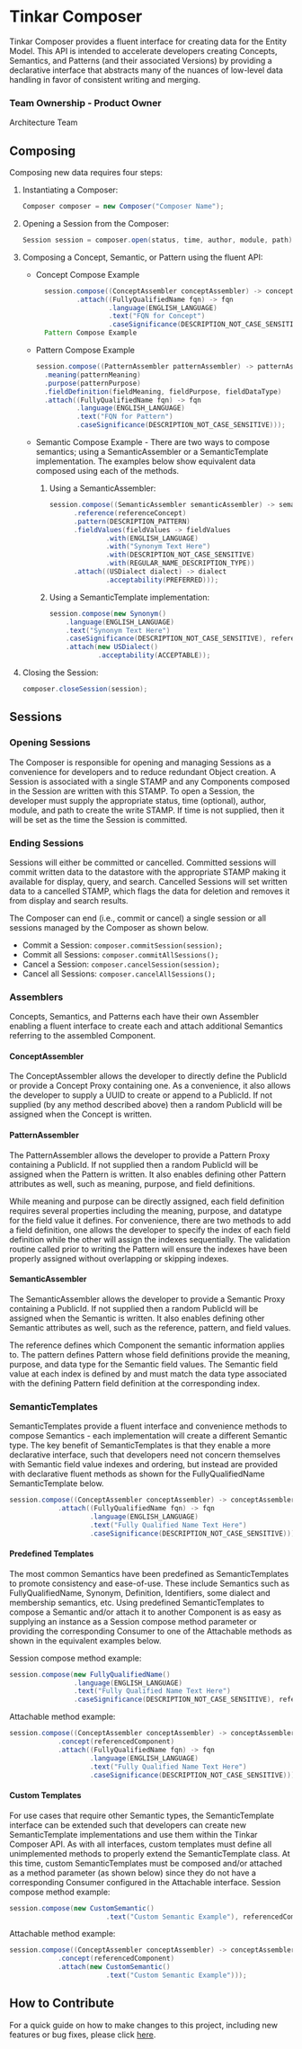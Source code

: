# Tinkar Composer

Tinkar Composer provides a fluent interface for creating data for the Entity Model. This API is intended to accelerate developers creating Concepts, Semantics, and Patterns (and their associated Versions) by providing a declarative interface that abstracts many of the nuances of low-level data handling in favor of consistent writing and merging.

### Team Ownership - Product Owner
Architecture Team

## Composing

Composing new data requires four steps:

1. Instantiating a Composer:

    ```java
    Composer composer = new Composer("Composer Name");
    ```

2. Opening a Session from the Composer:
    ```java
    Session session = composer.open(status, time, author, module, path);
    ```

3. Composing a Concept, Semantic, or Pattern using the fluent API:
    * Concept Compose Example

      ```java
        session.compose((ConceptAssembler conceptAssembler) -> conceptAssembler
                .attach((FullyQualifiedName fqn) -> fqn
                        .language(ENGLISH_LANGUAGE)
                        .text("FQN for Concept")
                        .caseSignificance(DESCRIPTION_NOT_CASE_SENSITIVE)));
        Pattern Compose Example
        ```
    
    * Pattern Compose Example

      ```java
      session.compose((PatternAssembler patternAssembler) -> patternAssembler
        .meaning(patternMeaning)
        .purpose(patternPurpose)
        .fieldDefinition(fieldMeaning, fieldPurpose, fieldDataType)
        .attach((FullyQualifiedName fqn) -> fqn
                .language(ENGLISH_LANGUAGE)
                .text("FQN for Pattern")
                .caseSignificance(DESCRIPTION_NOT_CASE_SENSITIVE)));
      ```
          
    * Semantic Compose Example - There are two ways to compose semantics; using a SemanticAssembler or a SemanticTemplate implementation.
       The examples below show equivalent data composed using each of the methods.

       1. Using a SemanticAssembler:

          ```java
          session.compose((SemanticAssembler semanticAssembler) -> semanticAssembler
                .reference(referenceConcept)
                .pattern(DESCRIPTION_PATTERN)
                .fieldValues(fieldValues -> fieldValues
                        .with(ENGLISH_LANGUAGE)
                        .with("Synonym Text Here")
                        .with(DESCRIPTION_NOT_CASE_SENSITIVE)
                        .with(REGULAR_NAME_DESCRIPTION_TYPE))
                .attach((USDialect dialect) -> dialect
                        .acceptability(PREFERRED)));
            ```
      2. Using a SemanticTemplate implementation:
         
            ```java
            session.compose(new Synonym()
                .language(ENGLISH_LANGUAGE)
                .text("Synonym Text Here")
                .caseSignificance(DESCRIPTION_NOT_CASE_SENSITIVE), referenceConcept)
                .attach(new USDialect()
                        .acceptability(ACCEPTABLE));
           ```

4. Closing the Session:

    ```java
    composer.closeSession(session);
    ```
 

## Sessions

### Opening Sessions

The Composer is responsible for opening and managing Sessions as a convenience for developers and to reduce redundant Object creation. A Session is associated 
with a single STAMP and any Components composed in the Session are written with this STAMP. To open a Session, the developer must supply the appropriate 
status, time (optional), author, module, and path to create the write STAMP. If time is not supplied, then it will be set as the time the Session is committed.

### Ending Sessions

Sessions will either be committed or cancelled. Committed sessions will commit written data to the datastore with the appropriate STAMP making it available 
for display, query, and search. Cancelled Sessions will set written data to a cancelled STAMP, which flags the data for deletion and removes it from 
display and search results.

The Composer can end (i.e., commit or cancel) a single session or all sessions managed by the Composer as shown below.

* Commit a Session: `composer.commitSession(session);`
* Commit all Sessions: `composer.commitAllSessions();`
* Cancel a Session: `composer.cancelSession(session);`
* Cancel all Sessions: `composer.cancelAllSessions();`

### Assemblers

Concepts, Semantics, and Patterns each have their own Assembler enabling a fluent interface to create each and attach additional Semantics referring to the assembled Component.

#### ConceptAssembler

The ConceptAssembler allows the developer to directly define the PublicId or provide a Concept Proxy containing one. As a convenience, it also allows the 
developer to supply a UUID to create or append to a PublicId. If not supplied (by any method described above) then a random PublicId will be assigned when the 
Concept is written.

#### PatternAssembler

The PatternAssembler allows the developer to provide a Pattern Proxy containing a PublicId. If not supplied then a random PublicId will be assigned when the 
Pattern is written. It also enables defining other Pattern attributes as well, such as meaning, purpose, and field definitions.

While meaning and purpose can be directly assigned, each field definition requires several properties including the meaning, purpose, and datatype for the 
field value it defines. For convenience, there are two methods to add a field definition, one allows the developer to specify the index of each field definition 
while the other will assign the indexes sequentially. The validation routine called prior to writing the Pattern will ensure the indexes have been properly 
assigned without overlapping or skipping indexes.

#### SemanticAssembler

The SemanticAssembler allows the developer to provide a Semantic Proxy containing a PublicId. If not supplied then a random PublicId will be assigned when the 
Semantic is written. It also enables defining other Semantic attributes as well, such as the reference, pattern, and field values.

The reference defines which Component the semantic information applies to. The pattern defines Pattern whose field definitions provide the meaning, purpose, 
and data type for the Semantic field values. The Semantic field value at each index is defined by and must match the data type associated with the defining Pattern 
field definition at the corresponding index.

### SemanticTemplates
SemanticTemplates provide a fluent interface and convenience methods to compose Semantics - each implementation will create a different Semantic type. The key 
benefit of SemanticTemplates is that they enable a more declarative interface, such that developers need not concern themselves with Semantic field value indexes 
and ordering, but instead are provided with declarative fluent methods as shown for the FullyQualifiedName SemanticTemplate below.

```java
session.compose((ConceptAssembler conceptAssembler) -> conceptAssembler
            .attach((FullyQualifiedName fqn) -> fqn
                    .language(ENGLISH_LANGUAGE)
                    .text("Fully Qualified Name Text Here")
                    .caseSignificance(DESCRIPTION_NOT_CASE_SENSITIVE)));
```

#### Predefined Templates

The most common Semantics have been predefined as SemanticTemplates to promote consistency and ease-of-use. These include Semantics such as 
FullyQualifiedName, Synonym, Definition, Identifiers, some dialect and membership semantics, etc. Using predefined SemanticTemplates to compose a Semantic 
and/or attach it to another Component is as easy as supplying an instance as a Session compose method parameter or providing the corresponding Consumer to one 
of the Attachable methods as shown in the equivalent examples below.

Session compose method example:

```java
session.compose(new FullyQualifiedName()
                .language(ENGLISH_LANGUAGE)
                .text("Fully Qualified Name Text Here")
                .caseSignificance(DESCRIPTION_NOT_CASE_SENSITIVE), referencedComponent);
```

Attachable method example:

```java
session.compose((ConceptAssembler conceptAssembler) -> conceptAssembler
            .concept(referencedComponent)
            .attach((FullyQualifiedName fqn) -> fqn
                    .language(ENGLISH_LANGUAGE)
                    .text("Fully Qualified Name Text Here")
                    .caseSignificance(DESCRIPTION_NOT_CASE_SENSITIVE)));
```

#### Custom Templates

For use cases that require other Semantic types, the SemanticTemplate interface can be extended such that developers can create new SemanticTemplate 
implementations and use them within the Tinkar Composer API. As with all interfaces, custom templates must define all unimplemented methods to properly 
extend the SemanticTemplate class. At this time, custom SemanticTemplates must be composed and/or attached as a method parameter (as shown below) since 
they do not have a corresponding Consumer configured in the Attachable interface.
Session compose method example:

```java
session.compose(new CustomSemantic()
                        .text("Custom Semantic Example"), referencedComponent);
```

Attachable method example:

```java
session.compose((ConceptAssembler conceptAssembler) -> conceptAssembler
            .concept(referencedComponent)
            .attach(new CustomSemantic()
                        .text("Custom Semantic Example")));
```

## How to Contribute

For a quick guide on how to make changes to this project, including new features or bug fixes, please click [here](doc/how-to-contribute.md).


